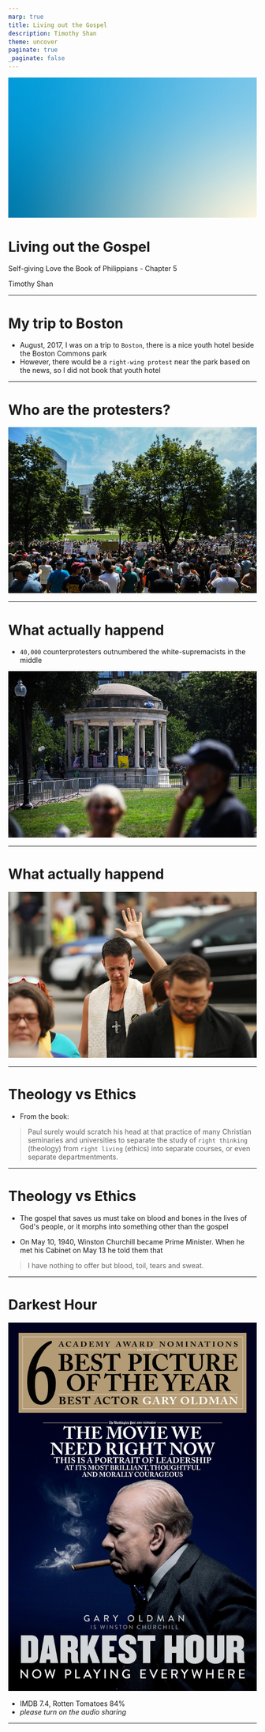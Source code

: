 ```yaml
---
marp: true
title: Living out the Gospel 
description: Timothy Shan
theme: uncover
paginate: true
_paginate: false
---
```


![bg](./assets/gradient.jpg)

# <!--fit--> Living out the Gospel 

Self-giving Love the Book of Philippians - Chapter 5

Timothy Shan

---

# My trip to Boston 

- August, 2017, I was on a trip to `Boston`, there is a nice youth hotel beside the Boston Commons park 
- However, there would be a `right-wing protest` near the park based on the news, so I did not book that youth hotel 

--- 

# <!--fit--> Who are the protesters?

![w:1000 h:600](./assets/boston1.jpeg)

--- 

# What actually happend 

<style scoped>
section {
  width: 1280px;
  height: 960px;
  font-size: 30px;
  padding: 0px;
}
</style>

- `40,000` counterprotesters outnumbered the white-supremacists in the middle 

![w:800 h:600](./assets/boston2.jpeg)

--- 

# What actually happend 

![w:1000 h:600](./assets/boston3.jpeg)

---

# Theology vs Ethics 

- From the book: 

> Paul surely would scratch his head at that practice of many Christian seminaries and universities to separate the study of `right thinking` (theology) from `right living` (ethics) into separate courses, or even separate departmentments.

---

# Theology vs Ethics 

- The gospel that saves us must take on blood and bones in the lives of God's people, or it morphs into something other than the gospel 

- On May 10, 1940, Winston Churchill became Prime Minister. When he met his Cabinet on May 13 he told them that 

> I have nothing to offer but blood, toil, tears and sweat.

---

# Darkest Hour 

[![w:300 h:400](./assets/dark.jpg)](https://www.youtube.com/watch?v=htHKbsUKDDw&t=106s&ab_channel=Movieclips)

- IMDB 7.4, Rotten Tomatoes 84%
- *please turn on the audio sharing*

---